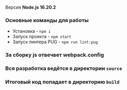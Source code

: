 Версия **Node.js 16.20.2**

### Основные команды для работы
- Установка - `npm i`
- Запуск проекта - `npm start`
- Запуск линтера PUG - `npm run lint:pug`

### За сборку js отвечвет webpack.config

### Вся разработка ведётся в директории `source`
### Итоговый код попадает в директорию `build`




